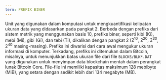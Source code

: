 ```yaml
---
term: PREFIX BINER
---
```


Unit yang digunakan dalam komputasi untuk mengkuantifikasi kelipatan ukuran data yang didasarkan pada pangkat 2. Berbeda dengan prefiks dari sistem metrik yang menggunakan basis 10, prefiks biner, seperti kibi (Ki), mebi (Mi), gibi (Gi), dan tebi (Ti), dikalikan dengan pangkat 2 ($2^{10}$, $2^{20}$, $2^{30}$, $2^{40}$ masing-masing). Prefiks ini diwarisi dari cara awal mengukur ukuran informasi di komputer. Terkadang, prefiks ini ditemukan dalam Bitcoin, misalnya, untuk menunjukkan batas ukuran file dari file `BLOCKS/BLK*.DAT` yang digunakan untuk menyimpan data blockchain mentah dalam perangkat lunak Bitcoin Core. File-file ini memiliki kapasitas maksimum 128 mebibyte (MiB), yang setara dengan sedikit lebih dari 134 megabyte (MB).